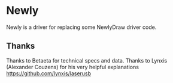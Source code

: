# Newly

Newly is a driver for replacing some NewlyDraw driver code.


## Thanks

Thanks to Betaeta for technical specs and data.
Thanks to Lynxis (Alexander Couzens) for his very helpful explanations https://github.com/lynxis/laserusb